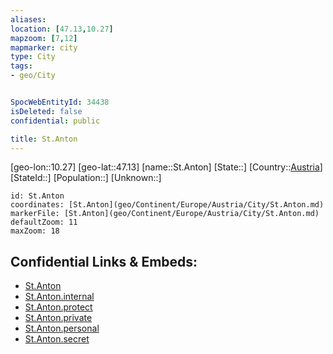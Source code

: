 ```yaml
---
aliases: 
location: [47.13,10.27]
mapzoom: [7,12] 
mapmarker: city 
type: City
tags:
- geo/City


SpocWebEntityId: 34438
isDeleted: false
confidential: public

title: St.Anton
---
```

[geo-lon::10.27]
[geo-lat::47.13]
[name::St.Anton]
[State::]
[Country::[Austria](geo/Continent/Europe/Austria.md)]
[StateId::]
[Population::]
[Unknown::]


```leaflet
id: St.Anton
coordinates: [St.Anton](geo/Continent/Europe/Austria/City/St.Anton.md)
markerFile: [St.Anton](geo/Continent/Europe/Austria/City/St.Anton.md)
defaultZoom: 11 
maxZoom: 18
```


## Confidential Links & Embeds: 
- [St.Anton](../../../../../../_public/geo/Continent/Europe/Austria/City/St.Anton.md) 
- [St.Anton.internal](../../../../../../_internal/geo/Continent/Europe/Austria/City/St.Anton.internal.md) 
- [St.Anton.protect](../../../../../../_protect/geo/Continent/Europe/Austria/City/St.Anton.protect.md) 
- [St.Anton.private](../../../../../../_private/geo/Continent/Europe/Austria/City/St.Anton.private.md) 
- [St.Anton.personal](../../../../../../_personal/geo/Continent/Europe/Austria/City/St.Anton.personal.md) 
- [St.Anton.secret](../../../../../../_secret/geo/Continent/Europe/Austria/City/St.Anton.secret.md) 
